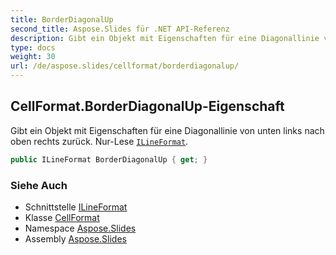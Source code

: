 ```yaml
---
title: BorderDiagonalUp
second_title: Aspose.Slides für .NET API-Referenz
description: Gibt ein Objekt mit Eigenschaften für eine Diagonallinie von unten links nach oben rechts zurück. Nur-Lese ILineFormataspose.slides/ilineformat.
type: docs
weight: 30
url: /de/aspose.slides/cellformat/borderdiagonalup/
---
```


## CellFormat.BorderDiagonalUp-Eigenschaft

Gibt ein Objekt mit Eigenschaften für eine Diagonallinie von unten links nach oben rechts zurück. Nur-Lese [`ILineFormat`](../../ilineformat).

```csharp
public ILineFormat BorderDiagonalUp { get; }
```

### Siehe Auch

* Schnittstelle [ILineFormat](../../ilineformat)
* Klasse [CellFormat](../../cellformat)
* Namespace [Aspose.Slides](../../cellformat)
* Assembly [Aspose.Slides](../../../)

<!-- DO NOT EDIT: generiert von xmldocmd für Aspose.Slides.dll -->